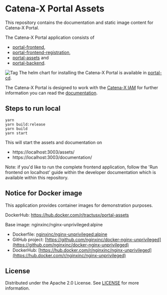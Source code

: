 # Catena-X Portal Assets

This repository contains the documentation and static image content for Catena-X Portal.

The Catena-X Portal application consists of

- [portal-frontend](https://github.com/eclipse-tractusx/portal-frontend),
- [portal-frontend-registration](https://github.com/eclipse-tractusx/portal-frontend-registration),
- [portal-assets](https://github.com/eclipse-tractusx/portal-assets) and
- [portal-backend](https://github.com/eclipse-tractusx/portal-backend).

![Tag](https://img.shields.io/static/v1?label=&message=LeadingRepository&color=green&style=flat) The helm chart for installing the Catena-X Portal is available in [portal-cd](https://github.com/eclipse-tractusx/portal-cd).

The Catena-X Portal is designed to work with the [Catena-X IAM](https://github.com/eclipse-tractusx/portal-iam) for further information you can read the [documentation](https://github.com/eclipse-tractusx/portal-iam/tree/main/docs).

## Steps to run local

    yarn
    yarn build:release
    yarn build
    yarn start

This will start the assets and documentation on

- https://localhost:3003/assets/
- https://localhost:3003/documentation/

Note: if you'd like to run the complete frontend application, follow the 'Run frontend on localhost' guide within the developer documentation which is available within this repository.

## Notice for Docker image

This application provides container images for demonstration purposes.

DockerHub: https://hub.docker.com/r/tractusx/portal-assets

Base image: nginxinc/nginx-unprivileged:alpine

- Dockerfile: [nginxinc/nginx-unprivileged:alpine](https://github.com/nginxinc/docker-nginx-unprivileged/blob/main/Dockerfile-alpine.template)
- GitHub project: [https://github.com/nginxinc/docker-nginx-unprivileged](https://github.com/nginxinc/docker-nginx-unprivileged)
- DockerHub: [https://hub.docker.com/r/nginxinc/nginx-unprivileged](https://hub.docker.com/r/nginxinc/nginx-unprivileged)

## License

Distributed under the Apache 2.0 License.
See [LICENSE](./LICENSE) for more information.
